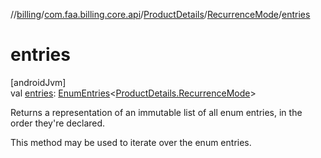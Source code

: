 //[billing](../../../../index.md)/[com.faa.billing.core.api](../../index.md)/[ProductDetails](../index.md)/[RecurrenceMode](index.md)/[entries](entries.md)

# entries

[androidJvm]\
val [entries](entries.md): [EnumEntries](https://kotlinlang.org/api/latest/jvm/stdlib/kotlin.enums/-enum-entries/index.html)&lt;[ProductDetails.RecurrenceMode](index.md)&gt;

Returns a representation of an immutable list of all enum entries, in the order they're declared.

This method may be used to iterate over the enum entries.
